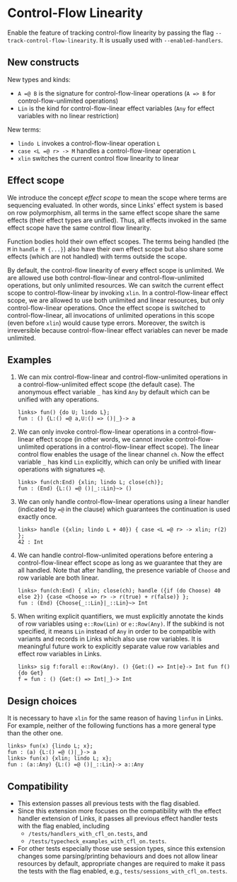 # Control-Flow Linearity

Enable the feature of tracking control-flow linearity by passing the
flag `--track-control-flow-linearity`. It is usually used with
`--enabled-handlers`.

## New constructs

New types and kinds:

* `A =@ B` is the signature for control-flow-linear operations (`A =>
  B` for control-flow-unlimited operations)
* `Lin` is the kind for control-flow-linear effect variables (`Any`
  for effect variables with no linear restriction)

New terms:

* `lindo L` invokes a control-flow-linear operation `L`
* `case <L =@ r> -> M` handles a control-flow-linear operation `L`
* `xlin` switches the current control flow linearity to linear


## Effect scope

We introduce the concept *effect scope* to mean the scope where terms
are sequencing evaluated. In other words, since Links' effect system
is based on row polymorphism, all terms in the same effect scope share
the same effects (their effect types are unified). Thus, all effects
invoked in the same effect scope have the same control flow linearity.

Function bodies hold their own effect scopes. The terms being handled
(the `M` in `handle M {...}`) also have their own effect scope but
also share some effects (which are not handled) with terms outside the
scope.

By default, the control-flow linearity of every effect scope is
unlimited. We are allowed use both control-flow-linear and
control-flow-unlimited operations, but only unlimited resources. We
can switch the current effect scope to control-flow-linear by invoking
`xlin`. In a control-flow-linear effect scope, we are allowed to use
both unlimited and linear resources, but only control-flow-linear
operations. Once the effect scope is switched to control-flow-linear,
all invocations of unlimited operations in this scope (even before
`xlin`) would cause type errors. Moreover, the switch is irreversible
because control-flow-linear effect variables can never be made
unlimited.


## Examples

1. We can mix control-flow-linear and control-flow-unlimited
   operations in a control-flow-unlimited effect scope (the default
   case). The anonymous effect variable `_` has kind `Any` by default
   which can be unified with any operations.

    ```
    links> fun() {do U; lindo L};
    fun : () {L:() =@ a,U:() => ()|_}-> a
    ```

2. We can only invoke control-flow-linear operations in a
   control-flow-linear effect scope (in other words, we cannot invoke
   control-flow-unlimited operations in a control-flow-linear effect
   scope). The linear control flow enables the usage of the linear
   channel `ch`. Now the effect variable `_` has kind `Lin`
   explicitly, which can only be unified with linear operations with
   signatures `=@`.

    ```
    links> fun(ch:End) {xlin; lindo L; close(ch)};
    fun : (End) {L:() =@ ()|_::Lin}~> ()
    ```

3. We can only handle control-flow-linear operations using a linear
   handler (indicated by `=@` in the clause) which guarantees the
   continuation is used exactly once.

    ```
    links> handle ({xlin; lindo L + 40}) { case <L =@ r> -> xlin; r(2) };
    42 : Int
    ```

4. We can handle control-flow-unlimited operations before entering a
   control-flow-linear effect scope as long as we guarantee that they
   are all handled. Note that after handling, the presence variable of
   `Choose` and row variable are both linear.

    ```
    links> fun(ch:End) { xlin; close(ch); handle ({if (do Choose) 40 else 2}) {case <Choose => r> -> r(true) + r(false)} };
    fun : (End) {Choose{_::Lin}|_::Lin}~> Int
    ```

5. When writing explicit quantifiers, we must explicitly annotate the
   kinds of row variables using `e::Row(Lin)` or `e::Row(Any)`. If the
   subkind is not specified, it means `Lin` instead of `Any` in order
   to be compatible with variants and records in Links which also use
   row variables. It is meaningful future work to explicitly separate
   value row variables and effect row variables in Links.

    ```
    links> sig f:forall e::Row(Any). () {Get:() => Int|e}-> Int fun f() {do Get}
    f = fun : () {Get:() => Int|_}-> Int
    ```

## Design choices

It is necessary to have `xlin` for the same reason of having `linfun`
in Links. For example, neither of the following functions has a more
general type than the other one.

```
links> fun(x) {lindo L; x};
fun : (a) {L:() =@ ()|_}-> a
links> fun(x) {xlin; lindo L; x};
fun : (a::Any) {L:() =@ ()|_::Lin}-> a::Any
```

## Compatibility

* This extension passes all previous tests with the flag disabled.
* Since this extension more focuses on the compatibility with the
  effect handler extension of Links, it passes all previous effect
  handler tests with the flag enabled, including
  * `/tests/handlers_with_cfl_on.tests`, and
  * `/tests/typecheck_examples_with_cfl_on.tests`.
* For other tests especially those use session types, since this
  extension changes some parsing/printing behaviours and does not
  allow linear resources by default, appropriate changes are required
  to make it pass the tests with the flag enabled, e.g.,
  `tests/sessions_with_cfl_on.tests`.